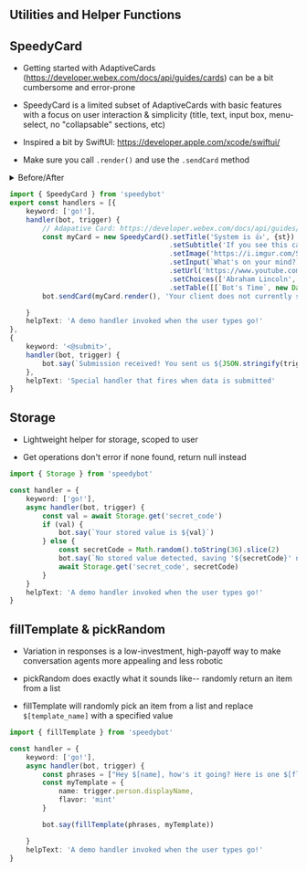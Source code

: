 ## Utilities and Helper Functions

## SpeedyCard

- Getting started with AdaptiveCards (https://developer.webex.com/docs/api/guides/cards) can be a bit cumbersome and error-prone

- SpeedyCard is a limited subset of AdaptiveCards with basic features with a focus on user interaction & simplicity (title, text, input box, menu-select, no "collapsable" sections, etc)

- Inspired a bit by SwiftUI: https://developer.apple.com/xcode/swiftui/

- Make sure you call ```.render()``` and use the ```.sendCard``` method

<details><summary>Before/After</summary>

## Before 

```ts
const cardJson = {
	"$schema": "http://adaptivecards.io/schemas/adaptive-card.json",
	"type": "AdaptiveCard",
	"version": "1.0",
	"body": [{
		"type": "TextBlock",
		"text": "System is 👍",
		"weight": "Bolder",
		"size": "Large",
		"wrap": true
	}, {
		"type": "TextBlock",
		"text": "If you see this card, everything is working",
		"size": "Small",
		"isSubtle": true,
		"wrap": true,
		"weight": "Lighter"
	}, {
		"type": "Image",
		"url": "https://i.imgur.com/SW78JRd.jpg",
		"horizontalAlignment": "Center",
		"size": "Large"
	}, {
		"type": "Input.Text",
		"placeholder": "What's on your mind?",
		"id": "inputData"
	}],
	"actions": [{
		"type": "Action.Submit",
		"title": "Submit",
		"data": {
			"cardType": "inputForm"
		}
	}, {
		"type": "Action.OpenUrl",
		"title": "Take a moment to celebrate",
		"url": "https://www.youtube.com/watch?v=3GwjfUFyY6M"
	}]
}

bot.sendCard(cardJson, 'Your client does not currently support Adaptive Cards')
```

## After

```ts
const cardJson = new SpeedyCard().setTitle('System is 👍', {st})
                                .setSubtitle('If you see this card, everything is working')
                                .setImage('https://i.imgur.com/SW78JRd.jpg')
                                .setInput(`What's on your mind?`)
                                .setUrl('https://www.youtube.com/watch?v=3GwjfUFyY6M', 'Take a moment to celebrate')
								.setData({mySpecialData: {a:1, b:2}})

bot.sendCard(cardJson.render(), 'Your client does not currently support Adaptive Cards')
```

</details>


```ts
import { SpeedyCard } from 'speedybot' 
export const handlers = [{
    keyword: ['go!'],
    handler(bot, trigger) {
        // Adapative Card: https://developer.webex.com/docs/api/guides/cards
        const myCard = new SpeedyCard().setTitle('System is 👍', {st})
                                       .setSubtitle('If you see this card, everything is working')
                                       .setImage('https://i.imgur.com/SW78JRd.jpg')
                                       .setInput(`What's on your mind?`)
                                       .setUrl('https://www.youtube.com/watch?v=3GwjfUFyY6M', 'Take a moment to celebrate')
									   .setChoices(['Abraham Lincoln','Adlai Stevenson','Connie Rice', 'Monty'], {id:})
									   .setTable([[`Bot's Time`, new Date().toTimeString()], ['Bot running duration', process.uptime()]])
        bot.sendCard(myCard.render(), 'Your client does not currently support Adaptive Cards')

    }
    helpText: 'A demo handler invoked when the user types go!'
},
{
    keyword: '<@submit>',
    handler(bot, trigger) {
        bot.say(`Submission received! You sent us ${JSON.stringify(trigger.attachmentAction.inputs)}`)
    },
    helpText: 'Special handler that fires when data is submitted'
}

```

## Storage

- Lightweight helper for storage, scoped to user

- Get operations don't error if none found, return null instead                                               

```ts
import { Storage } from 'speedybot'

const handler = {
    keyword: ['go!'],
    async handler(bot, trigger) {
        const val = await Storage.get('secret_code')
        if (val) {
            bot.say(`Your stored value is ${val}`)
        } else {
            const secretCode = Math.random().toString(36).slice(2)
            bot.say(`No stored value detected, saving '${secretCode}' now...`)
            await Storage.get('secret_code', secretCode)
        }
    }
    helpText: 'A demo handler invoked when the user types go!'
}
```


## fillTemplate & pickRandom

- Variation in responses is a low-investment, high-payoff way to make conversation agents more appealing and less robotic

- pickRandom does exactly what it sounds like-- randomly return an item from a list

- fillTemplate will randomly pick an item from a list and replace ```$[template_name]``` with a specified value

```ts
import { fillTemplate } from 'speedybot'

const handler = {
    keyword: ['go!'],
    async handler(bot, trigger) {
		const phrases = ["Hey $[name], how's it going? Here is one $[flavor] ice cream", "Hiya $[name], here's your $[flavor]", "Here's one $[flavor] for ya, $[name]"]
		const myTemplate = {
			name: trigger.person.displayName,
			flavor: 'mint'
		}

		bot.say(fillTemplate(phrases, myTemplate))

    }
    helpText: 'A demo handler invoked when the user types go!'
}
```